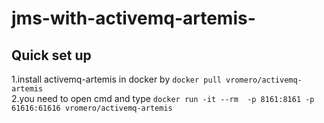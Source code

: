 # jms-with-activemq-artemis-

## Quick set up
1.install activemq-artemis in docker by ``docker pull vromero/activemq-artemis``<br/>
2.you need to open cmd and type ``docker run -it --rm  -p 8161:8161 -p 61616:61616 vromero/activemq-artemis``
